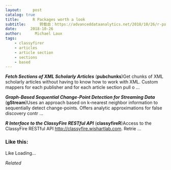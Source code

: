```yaml
---
layout:     post
catalog: true
title:      R Packages worth a look
subtitle:      转载自：https://advanceddataanalytics.net/2018/10/26/r-packages-worth-a-look-1314/
date:      2018-10-26
author:      Michael Laux
tags:
    - classyfirer
    - articles
    - article section
    - sections
    - based
---
```


***Fetch Sections of XML Scholarly Articles*** (**pubchunks**)Get chunks of XML scholarly articles without having to know how to work with XML. Custom mappers for each publisher and for each article section pull o …

***Graph-Based Sequential Change-Point Detection for Streaming Data*** (**gStream**)Uses an approach based on k-nearest neighbor information to sequentially detect change-points. Offers analytic approximations for false discovery contr …

***R Interface to the ClassyFire RESTful API*** (**classyfireR**)Access to the ClassyFire RESTful API <http://classyfire.wishartlab.com>. Retrie …





### Like this:

Like Loading...


*Related*

